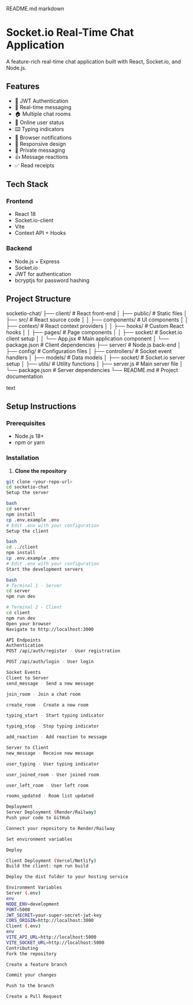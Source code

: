  README.md
markdown
# Socket.io Real-Time Chat Application

A feature-rich real-time chat application built with React, Socket.io, and Node.js.

## Features

- 🔐 JWT Authentication
- 💬 Real-time messaging
- 🏠 Multiple chat rooms
- 👥 Online user status
- ⌨️ Typing indicators
- 🔔 Browser notifications
- 📱 Responsive design
- 💌 Private messaging
- 👍 Message reactions
- ✅ Read receipts

## Tech Stack

### Frontend
- React 18
- Socket.io-client
- Vite
- Context API + Hooks

### Backend
- Node.js + Express
- Socket.io
- JWT for authentication
- bcryptjs for password hashing

## Project Structure
socketio-chat/
├── client/ # React front-end
│ ├── public/ # Static files
│ ├── src/ # React source code
│ │ ├── components/ # UI components
│ │ ├── context/ # React context providers
│ │ ├── hooks/ # Custom React hooks
│ │ ├── pages/ # Page components
│ │ ├── socket/ # Socket.io client setup
│ │ └── App.jsx # Main application component
│ └── package.json # Client dependencies
├── server/ # Node.js back-end
│ ├── config/ # Configuration files
│ ├── controllers/ # Socket event handlers
│ ├── models/ # Data models
│ ├── socket/ # Socket.io server setup
│ ├── utils/ # Utility functions
│ ├── server.js # Main server file
│ └── package.json # Server dependencies
└── README.md # Project documentation

text

## Setup Instructions

### Prerequisites
- Node.js 18+
- npm or yarn

### Installation

1. **Clone the repository**
```bash
git clone <your-repo-url>
cd socketio-chat
Setup the server

bash
cd server
npm install
cp .env.example .env
# Edit .env with your configuration
Setup the client

bash
cd ../client
npm install
cp .env.example .env
# Edit .env with your configuration
Start the development servers

bash
# Terminal 1 - Server
cd server
npm run dev

# Terminal 2 - Client
cd client
npm run dev
Open your browser
Navigate to http://localhost:3000

API Endpoints
Authentication
POST /api/auth/register - User registration

POST /api/auth/login - User login

Socket Events
Client to Server
send_message - Send a new message

join_room - Join a chat room

create_room - Create a new room

typing_start - Start typing indicator

typing_stop - Stop typing indicator

add_reaction - Add reaction to message

Server to Client
new_message - Receive new message

user_typing - User typing indicator

user_joined_room - User joined room

user_left_room - User left room

rooms_updated - Room list updated

Deployment
Server Deployment (Render/Railway)
Push your code to GitHub

Connect your repository to Render/Railway

Set environment variables

Deploy

Client Deployment (Vercel/Netlify)
Build the client: npm run build

Deploy the dist folder to your hosting service

Environment Variables
Server (.env)
env
NODE_ENV=development
PORT=5000
JWT_SECRET=your-super-secret-jwt-key
CORS_ORIGIN=http://localhost:3000
Client (.env)
env
VITE_API_URL=http://localhost:5000
VITE_SOCKET_URL=http://localhost:5000
Contributing
Fork the repository

Create a feature branch

Commit your changes

Push to the branch

Create a Pull Request